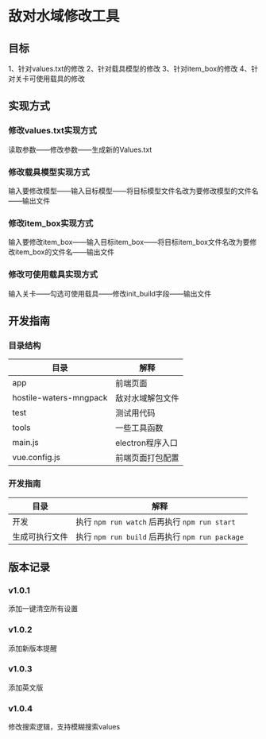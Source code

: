 # 敌对水域修改工具

## 目标

1、针对values.txt的修改
2、针对载具模型的修改
3、针对item_box的修改
4、针对关卡可使用载具的修改

## 实现方式

### 修改values.txt实现方式

读取参数——修改参数——生成新的Values.txt

### 修改载具模型实现方式

输入要修改模型——输入目标模型——将目标模型文件名改为要修改模型的文件名——输出文件

### 修改item_box实现方式

输入要修改item_box——输入目标item_box——将目标item_box文件名改为要修改item_box的文件名——输出文件

### 修改可使用载具实现方式

输入关卡——勾选可使用载具——修改init_build字段——输出文件

## 开发指南

### 目录结构

|目录|解释|
|--|--|
|app|前端页面|
|hostile-waters-mngpack|敌对水域解包文件|
|test|测试用代码|
|tools|一些工具函数|
|main.js|electron程序入口|
|vue.config.js|前端页面打包配置|

### 开发指南

|目录|解释|
|--|--|
|开发|执行 `npm run watch` 后再执行 `npm run start` |
|生成可执行文件|执行 `npm run build` 后再执行 `npm run package` |

## 版本记录

### v1.0.1

添加一键清空所有设置

### v1.0.2

添加新版本提醒

### v1.0.3

添加英文版

### v1.0.4

修改搜索逻辑，支持模糊搜索values

